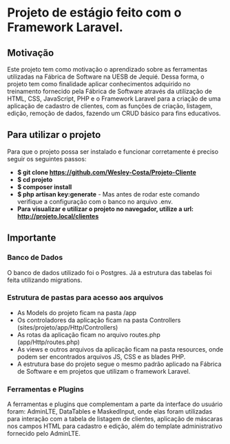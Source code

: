 # Projeto de estágio feito com o Framework Laravel.

## Motivação
Este projeto tem como motivação o aprendizado sobre as ferramentas utilizadas na Fábrica de Software na UESB de Jequié. Dessa forma, o projeto tem como finalidade aplicar conhecimentos adquirido no treinamento fornecido pela Fábrica de Software através da utilização de HTML, CSS, JavaScript, PHP e o Framework Laravel para a criação de uma aplicação de cadastro de clientes, com as funções de criação, listagem, edição, remoção de dados, fazendo um CRUD básico para fins educativos.

## Para utilizar o projeto
Para que o projeto possa ser instalado e funcionar corretamente é preciso seguir os seguintes passos:

- **$ git clone https://github.com/Wesley-Costa/Projeto-Cliente**
- **$ cd projeto**
- **$ composer install**
- **$ php artisan key:generate** - Mas antes de rodar este comando verifique a configuração com o banco no arquivo .env. 
- **Para visualizar e utilizar o projeto no navegador, utilize a url: http://projeto.local/clientes**

## Importante

### Banco de Dados
O banco de dados utilizado foi o Postgres. Já a estrutura das tabelas foi feita utilizando migrations.

### Estrutura de pastas para acesso aos arquivos
- As Models do projeto ficam na pasta /app
- Os controladores da aplicação ficam na pasta Controllers (sites/projeto/app/Http/Controllers)
- As rotas da aplicação ficam no arquivo routes.php (app/Http/routes.php)
- As views e outros arquivos da aplicação ficam na pasta resources, onde podem ser encontrados arquivos JS, CSS e as blades PHP.
- A estrutura base do projeto segue o mesmo padrão aplicado na Fábrica de Software e em projetos que utilizam o framework Laravel.

### Ferramentas e Plugins
A ferramentas e plugins que complementam a parte da interface do usuário foram: AdminLTE, DataTables e MaskedInput, onde elas foram utilizadas para interação com a tabela de listagem de clientes, aplicação de máscaras nos campos HTML para cadastro e edição, além do template administrativo fornecido pelo AdminLTE.
